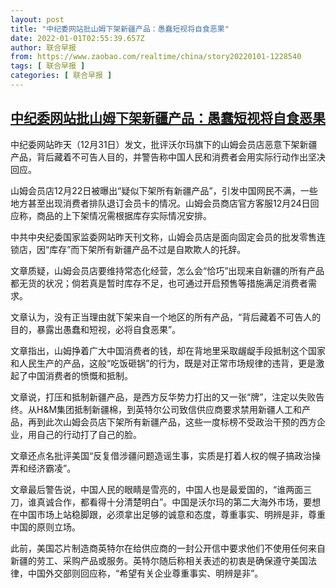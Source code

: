 ```yaml
---
layout: post
title: "中纪委网站批山姆下架新疆产品：愚蠢短视将自食恶果"
date: 2022-01-01T02:55:39.657Z
author: 联合早报
from: https://www.zaobao.com/realtime/china/story20220101-1228540
tags: [ 联合早报 ]
categories: [ 联合早报 ]
---
```

<!--1641023160000-->
[中纪委网站批山姆下架新疆产品：愚蠢短视将自食恶果](https://www.zaobao.com/realtime/china/story20220101-1228540)
------

<div>
<p>中纪委网站昨天（12月31日）发文，批评沃尔玛旗下的山姆会员店恶意下架新疆产品，背后藏着不可告人目的，并警告称中国人民和消费者会用实际行动作出坚决回应。</p><p>山姆会员店12月22日被曝出“疑似下架所有新疆产品”，引发中国网民不满，一些地方甚至出现消费者排队退订会员卡的情况。山姆会员商店官方客服12月24日回应称，商品的上下架情况需根据库存实际情况安排。</p><p>中共中央纪委国家监委网站昨天刊文称，山姆会员店是面向固定会员的批发零售连锁店，因“库存”而下架所有新疆产品不过是自欺欺人的托辞。</p><section id="imu"><div id="dfp-ad-imu1">        </div></section><p>文章质疑，山姆会员店要维持常态化经营，怎么会“恰巧”出现来自新疆的所有产品都无货的状况；倘若真是暂时库存不足，也可通过开启预售等措施满足消费者需求。</p><p>文章认为，没有正当理由就下架来自一个地区的所有产品，“背后藏着不可告人的目的，暴露出愚蠢和短视，必将自食恶果”。</p><p>文章指出，山姆挣着广大中国消费者的钱，却在背地里采取龌龊手段抵制这个国家和人民生产的产品，这般“吃饭砸锅”的行为，既是对正常市场规律的违背，更是激起了中国消费者的愤慨和抵制。</p><div id="innity-in-post"></div><div id="dfp-ad-midarticlespecial">        </div><p>文章说，打压和抵制新疆产品，是西方反华势力打出的又一张“牌”，注定以失败告终。从H&M集团抵制新疆棉，到英特尔公司致信供应商要求禁用新疆人工和产品，再到此次山姆会员店下架所有新疆产品，这些一度标榜不受政治干预的西方企业，用自己的行动打了自己的脸。</p><p>文章还点名批评美国“反复借涉疆问题造谣生事，实质是打着人权的幌子搞政治操弄和经济霸凌”。</p><p>文章最后警告说，中国人民的眼睛是雪亮的，中国人也是最爱国的，“谁两面三刀，谁真诚合作，都看得十分清楚明白”。中国是沃尔玛的第二大海外市场，要想在中国市场上站稳脚跟，必须拿出足够的诚意和态度，尊重事实、明辨是非，尊重中国的原则立场。</p><p>此前，美国芯片制造商英特尔在给供应商的一封公开信中要求他们不使用任何来自新疆的劳工、采购产品或服务。英特尔随后称相关表述的初衷是确保遵守美国法律，中国外交部则回应称，“希望有关企业尊重事实、明辨是非”。<br>&nbsp;</p>      <div class="cx_paywall_placeholder" id="sph_cdp_40"></div>
</div>
